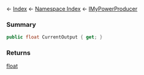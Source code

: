 ← [Index](Api-Index) ← [Namespace Index](Namespace-Index) ← [IMyPowerProducer](Sandbox.ModAPI.Ingame.IMyPowerProducer)

### Summary

```csharp
public float CurrentOutput { get; }
```

### Returns

[float](https://docs.microsoft.com/en-us/dotnet/api/System.Single?view=netframework-4.6)

